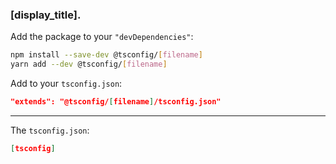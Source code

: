 ### [display_title].

Add the package to your `"devDependencies"`:

```sh
npm install --save-dev @tsconfig/[filename]
yarn add --dev @tsconfig/[filename]
```

Add to your `tsconfig.json`:

```json
"extends": "@tsconfig/[filename]/tsconfig.json"
```

---

The `tsconfig.json`: 

```json
[tsconfig]
```
